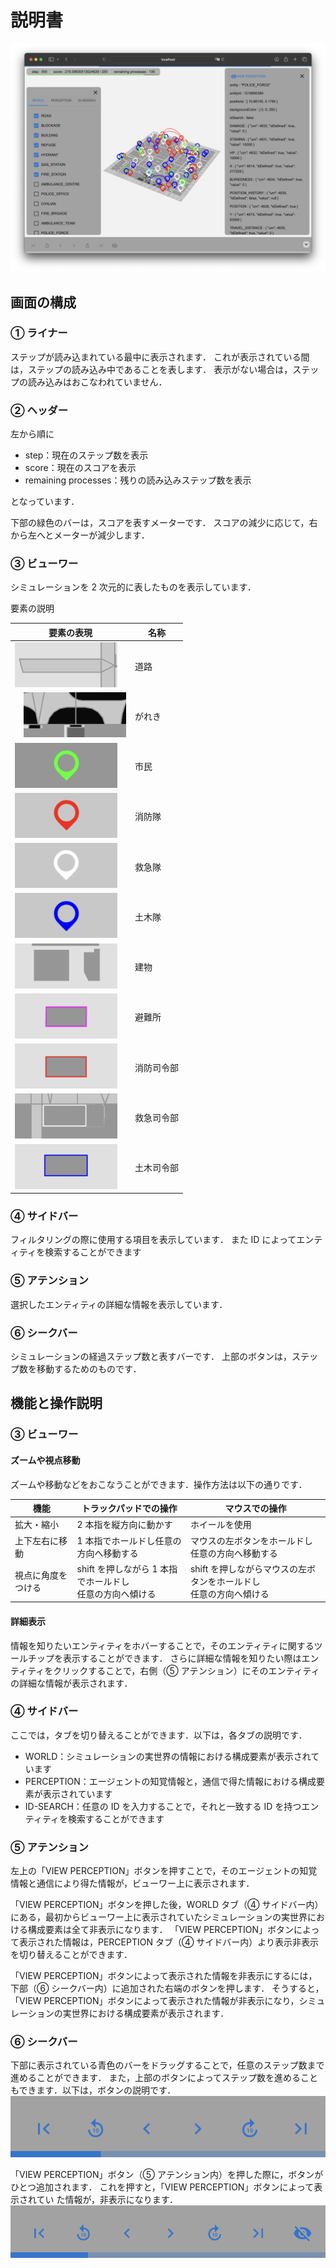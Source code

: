# 説明書

![](./imgs/all.png)

## 画面の構成

### ① ライナー

ステップが読み込まれている最中に表示されます．
これが表示されている間は，ステップの読み込み中であることを表します．
表示がない場合は，ステップの読み込みはおこなわれていません．

### ② ヘッダー

左から順に

- step：現在のステップ数を表示
- score：現在のスコアを表示
- remaining processes：残りの読み込みステップ数を表示

となっています．

下部の緑色のバーは，スコアを表すメーターです．
スコアの減少に応じて，右から左へとメーターが減少します．

### ③ ビューワー

シミュレーションを 2 次元的に表したものを表示しています．

要素の説明

| 要素の表現              | 名称       |
| ----------------------- | ---------- |
| ![](./imgs/ROAD.png)    | 道路       |
| 　![](./imgs/BLOCK.png) | がれき     |
| ![](./imgs/CIV.png)     | 市民       |
| ![](./imgs/FIRE.png)    | 消防隊     |
| ![](./imgs/AMB.png)     | 救急隊     |
| ![](./imgs/POL.png)     | 土木隊     |
| ![](./imgs/BUIL.png)    | 建物       |
| ![](./imgs/B_HINAN.png) | 避難所     |
| ![](./imgs/B_FIRE.png)  | 消防司令部 |
| ![](./imgs/B_AM.png)    | 救急司令部 |
| ![](./imgs/B_POL.png)   | 土木司令部 |

### ④ サイドバー

フィルタリングの際に使用する項目を表示しています．
また ID によってエンティティを検索することができます

### ⑤ アテンション

選択したエンティティの詳細な情報を表示しています．

### ⑥ シークバー

シミュレーションの経過ステップ数と表すバーです．
上部のボタンは，ステップ数を移動するためのものです．

## 機能と操作説明

### ③ ビューワー

#### ズームや視点移動

ズームや移動などをおこなうことができます．操作方法は以下の通りです．

| 機能               | トラックパッドでの操作                                      | マウスでの操作                                                       |
| ------------------ | ----------------------------------------------------------- | -------------------------------------------------------------------- |
| 拡大・縮小         | 2 本指を縦方向に動かす                                      | ホイールを使用                                                       |
| 上下左右に移動     | 1 本指でホールドし任意の方向へ移動する                      | マウスの左ボタンをホールドし任意の方向へ移動する                     |
| 視点に角度をつける | shift を押しながら 1 本指でホールドし<br>任意の方向へ傾ける | shift を押しながらマウスの左ボタンをホールドし<br>任意の方向へ傾ける |

#### 詳細表示

情報を知りたいエンティティをホバーすることで，そのエンティティに関するツールチップを表示することができます．
さらに詳細な情報を知りたい際はエンティティをクリックすることで，右側（⑤ アテンション）にそのエンティティの詳細な情報が表示されます．

### ④ サイドバー

ここでは，タブを切り替えることができます．以下は，各タブの説明です．

- WORLD：シミュレーションの実世界の情報における構成要素が表示されています
- PERCEPTION：エージェントの知覚情報と，通信で得た情報における構成要素が表示されています
- ID-SEARCH：任意の ID を入力することで，それと一致する ID を持つエンティティを検索することができます

<!-- 各項目の説明 -->

### ⑤ アテンション

左上の「VIEW PERCEPTION」ボタンを押すことで，そのエージェントの知覚情報と通信により得た情報が，ビューワー上に表示されます．

「VIEW PERCEPTION」ボタンを押した後，WORLD タブ（④ サイドバー内）にある，最初からビューワー上に表示されていたシミュレーションの実世界における構成要素は全て非表示になります．
「VIEW PERCEPTION」ボタンによって表示された情報は，PERCEPTION タブ（④ サイドバー内）より表示非表示を切り替えることができます．

「VIEW PERCEPTION」ボタンによって表示された情報を非表示にするには，下部（⑥ シークバー内）に追加された右端のボタンを押します．
そうすると，「VIEW PERCEPTION」ボタンによって表示された情報が非表示になり，シミュレーションの実世界における構成要素が表示されます．

<!-- 各項目の説明 -->

### ⑥ シークバー

下部に表示されている青色のバーをドラッグすることで，任意のステップ数まで進めることができます．
また，上部のボタンによってステップ数を進めることもできます．以下は，ボタンの説明です．
![](./imgs/BottomB.png)

「VIEW PERCEPTION」ボタン（⑤ アテンション内）を押した際に，ボタンがひとつ追加されます．
これを押すと，「VIEW PERCEPTION」ボタンによって表示されてい
た情報が，非表示になります．
![](./imgs/BottomBper.png)


